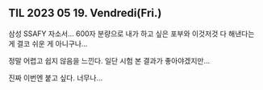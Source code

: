 ## TIL 2023 05 19. Vendredi(Fri.)

삼성 SSAFY 자소서... 600자 분량으로 내가 하고 싶은 포부와 이것저것 다 해낸다는 게 결코 쉬운 게 아니구나...

정말 어렵고 쉽지 않음을 느낀다. 일단 시험 본 결과가 좋아야겠지만...

진짜 이번엔 붙고 싶다. 너무나...
